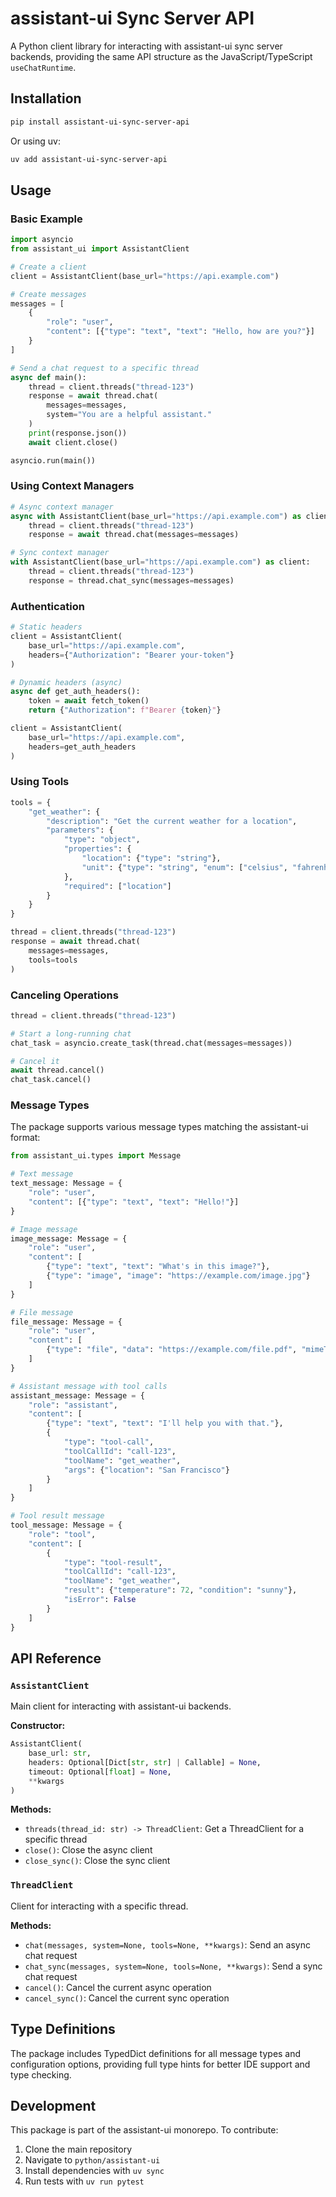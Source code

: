 # assistant-ui Sync Server API

A Python client library for interacting with assistant-ui sync server backends, providing the same API structure as the JavaScript/TypeScript `useChatRuntime`.

## Installation

```bash
pip install assistant-ui-sync-server-api
```

Or using uv:

```bash
uv add assistant-ui-sync-server-api
```

## Usage

### Basic Example

```python
import asyncio
from assistant_ui import AssistantClient

# Create a client
client = AssistantClient(base_url="https://api.example.com")

# Create messages
messages = [
    {
        "role": "user",
        "content": [{"type": "text", "text": "Hello, how are you?"}]
    }
]

# Send a chat request to a specific thread
async def main():
    thread = client.threads("thread-123")
    response = await thread.chat(
        messages=messages,
        system="You are a helpful assistant."
    )
    print(response.json())
    await client.close()

asyncio.run(main())
```

### Using Context Managers

```python
# Async context manager
async with AssistantClient(base_url="https://api.example.com") as client:
    thread = client.threads("thread-123")
    response = await thread.chat(messages=messages)

# Sync context manager
with AssistantClient(base_url="https://api.example.com") as client:
    thread = client.threads("thread-123")
    response = thread.chat_sync(messages=messages)
```

### Authentication

```python
# Static headers
client = AssistantClient(
    base_url="https://api.example.com",
    headers={"Authorization": "Bearer your-token"}
)

# Dynamic headers (async)
async def get_auth_headers():
    token = await fetch_token()
    return {"Authorization": f"Bearer {token}"}

client = AssistantClient(
    base_url="https://api.example.com",
    headers=get_auth_headers
)
```

### Using Tools

```python
tools = {
    "get_weather": {
        "description": "Get the current weather for a location",
        "parameters": {
            "type": "object",
            "properties": {
                "location": {"type": "string"},
                "unit": {"type": "string", "enum": ["celsius", "fahrenheit"]}
            },
            "required": ["location"]
        }
    }
}

thread = client.threads("thread-123")
response = await thread.chat(
    messages=messages,
    tools=tools
)
```

### Canceling Operations

```python
thread = client.threads("thread-123")

# Start a long-running chat
chat_task = asyncio.create_task(thread.chat(messages=messages))

# Cancel it
await thread.cancel()
chat_task.cancel()
```

### Message Types

The package supports various message types matching the assistant-ui format:

```python
from assistant_ui.types import Message

# Text message
text_message: Message = {
    "role": "user",
    "content": [{"type": "text", "text": "Hello!"}]
}

# Image message
image_message: Message = {
    "role": "user",
    "content": [
        {"type": "text", "text": "What's in this image?"},
        {"type": "image", "image": "https://example.com/image.jpg"}
    ]
}

# File message
file_message: Message = {
    "role": "user",
    "content": [
        {"type": "file", "data": "https://example.com/file.pdf", "mimeType": "application/pdf"}
    ]
}

# Assistant message with tool calls
assistant_message: Message = {
    "role": "assistant",
    "content": [
        {"type": "text", "text": "I'll help you with that."},
        {
            "type": "tool-call",
            "toolCallId": "call-123",
            "toolName": "get_weather",
            "args": {"location": "San Francisco"}
        }
    ]
}

# Tool result message
tool_message: Message = {
    "role": "tool",
    "content": [
        {
            "type": "tool-result",
            "toolCallId": "call-123",
            "toolName": "get_weather",
            "result": {"temperature": 72, "condition": "sunny"},
            "isError": False
        }
    ]
}
```

## API Reference

### `AssistantClient`

Main client for interacting with assistant-ui backends.

**Constructor:**

```python
AssistantClient(
    base_url: str,
    headers: Optional[Dict[str, str] | Callable] = None,
    timeout: Optional[float] = None,
    **kwargs
)
```

**Methods:**

- `threads(thread_id: str) -> ThreadClient`: Get a ThreadClient for a specific thread
- `close()`: Close the async client
- `close_sync()`: Close the sync client

### `ThreadClient`

Client for interacting with a specific thread.

**Methods:**

- `chat(messages, system=None, tools=None, **kwargs)`: Send an async chat request
- `chat_sync(messages, system=None, tools=None, **kwargs)`: Send a sync chat request
- `cancel()`: Cancel the current async operation
- `cancel_sync()`: Cancel the current sync operation

## Type Definitions

The package includes TypedDict definitions for all message types and configuration options, providing full type hints for better IDE support and type checking.

## Development

This package is part of the assistant-ui monorepo. To contribute:

1. Clone the main repository
2. Navigate to `python/assistant-ui`
3. Install dependencies with `uv sync`
4. Run tests with `uv run pytest`
